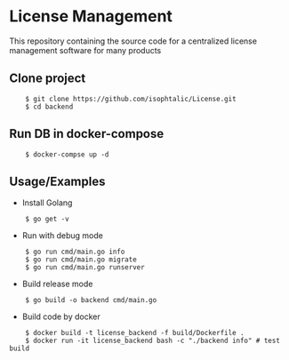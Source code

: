 # License Management

This repository containing the source code for a centralized license management software for many products

## Clone project

```
    $ git clone https://github.com/isophtalic/License.git
    $ cd backend
```

## Run DB in docker-compose

```
    $ docker-compse up -d
```

## Usage/Examples

- Install Golang

```
    $ go get -v
```

- Run with debug mode

```
    $ go run cmd/main.go info
    $ go run cmd/main.go migrate
    $ go run cmd/main.go runserver
```

- Build release mode

```
    $ go build -o backend cmd/main.go
```

- Build code by docker

```
    $ docker build -t license_backend -f build/Dockerfile .
    $ docker run -it license_backend bash -c "./backend info" # test build
```
